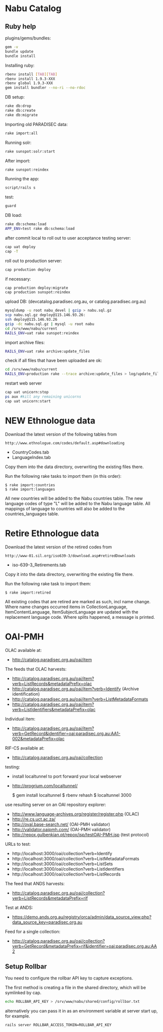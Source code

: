 # Nabu Catalog

## Ruby help

plugins/gems/bundles:

``` bash
gem -v
bundle update
bundle install
```

Installing ruby:

``` bash
rbenv install [TAB][TAB]
rbenv install 1.9.3-XXX
rbenv global 1.9.3-XXX
gem install bundler --no-ri --no-rdoc
```

DB setup:

``` bash
rake db:drop
rake db:create
rake db:migrate
```

Importing old PARADISEC data:

``` bash
rake import:all
```

Running solr:

``` bash
rake sunspot:solr:start
```

After import:

``` bash
rake sunspot:reindex
```

Running the app:

``` bash
script/rails s
```

test:

``` bash
guard
```

DB load:

``` bash
rake db:schema:load
APP_ENV=test rake db:schema:load
```

after commit local to roll out to user acceptance testing server:

``` bash
cap uat deploy
cap -T
```

roll out to production server:

``` bash
cap production deploy
```

if necessary:

``` bash
cap production deploy:migrate
cap production sunspot:reindex
```

upload DB: (devcatalog.paradisec.org.au, or catalog.paradisec.org.au)

``` bash
mysqldump -u root nabu_devel | gzip > nabu.sql.gz
scp nabu.sql.gz deploy@115.146.93.26:
ssh deploy@115.146.93.26
gzip -dc nabu.sql.gz | mysql -u root nabu
cd /srv/www/nabu/current
RAILS_ENV=uat rake sunspot:reindex
```

import archive files:

``` bash
RAILS_ENV=uat rake archive:update_files
```

check if all files that have been uploaded are ok:
``` bash
cd /srv/www/nabu/current
RAILS_ENV=production rake --trace archive:update_files > log/update_files.log
```

restart web server
``` bash
cap uat unicorn:stop
ps aux #kill any remaining unicorns
cap uat unicorn:start
```

# NEW Ethnologue data

Download the latest version of the following tables from

    http://www.ethnologue.com/codes/default.asp#downloading

* CountryCodes.tab
* LanguageIndex.tab

Copy them into the data directory, overwriting the existing files there.

Run the following rake tasks to import them (in this order):

    $ rake import:countries
    $ rake import:languages

All new countries will be added to the Nabu countries table.
The new language codes of type "L" will be added to the Nabu language table.
All mappings of language to countries will also be added to the countries_languages table.

# Retire Ethnologue data

Download the latest version of the retired codes from

    http://www-01.sil.org/iso639-3/download.asp#retiredDownloads

* iso-639-3_Retirements.tab

Copy it into the data directory, overwriting the existing file there.

Run the following rake task to import them:

    $ rake import:retired

All existing codes that are retired are marked as such, incl name change.
Where name changes occurred items in CollectionLanguage, ItemContentLanguage, ItemSubjectLanguage are updated with the replacement language code.
Where splits happened, a message is printed.

# OAI-PMH

OLAC available at:
  * http://catalog.paradisec.org.au/oai/item

The feeds that OLAC harvests:
  * http://catalog.paradisec.org.au/oai/item?verb=ListRecords&metadataPrefix=olac
  * http://catalog.paradisec.org.au/oai/item?verb=Identify (Archive identification)
  * http://catalog.paradisec.org.au/oai/item?verb=ListMetadataFormats
  * http://catalog.paradisec.org.au/oai/item?verb=ListIdentifiers&metadataPrefix=olac

Individual item:
  * http://catalog.paradisec.org.au/oai/item?verb=GetRecord&identifier=oai:paradisec.org.au:AA1-002&metadataPrefix=olac

RIF-CS available at:
  * http://catalog.paradisec.org.au/oai/collection

testing:
  * install localtunnel to port forward your local webserver
  * http://progrium.com/localtunnel/

    $ gem install localtunnel
    $ rbenv rehash
    $ localtunnel 3000

  use resulting server on an OAI repository explorer:
  * http://www.language-archives.org/register/register.php (OLAC)
  * http://re.cs.uct.ac.za/
  * http://oval.base-search.net/ (OAI-PMH validator)
  * http://validator.oaipmh.com/ (OAI-PMH validator)
  * http://repox.gulbenkian.pt/repox/jsp/testOAI-PMH.jsp (test protocol)

  URLs to test:
  * http://localhost:3000/oai/collection?verb=Identify
  * http://localhost:3000/oai/collection?verb=ListMetadataFormats
  * http://localhost:3000/oai/collection?verb=ListSets
  * http://localhost:3000/oai/collection?verb=ListIdentifiers
  * http://localhost:3000/oai/collection?verb=ListRecords

The feed that ANDS harvests:
  * http://catalog.paradisec.org.au/oai/collection?verb=ListRecords&metadataPrefix=rif

Test at ANDS:
  * https://demo.ands.org.au/registry/orca/admin/data_source_view.php?data_source_key=paradisec.org.au

Feed for a single collection:
  * http://catalog.paradisec.org.au/oai/collection?verb=GetRecord&metadataPrefix=rif&identifier=oai:paradisec.org.au:AA2


## Setup Rollbar

You need to configure the rollbar API key to capture exceptions.

The first method is creating a file in the shared directory, which will be
symlinked by cap.

``` bash
echo ROLLBAR_API_KEY > /srv/www/nabu/shared/config/rollbar.txt
```

alternatively you can pass it in as an environment variable at server start up,
for example.

``` bash
rails server ROLLBAR_ACCESS_TOKEN=ROLLBAR_API_KEY
```
